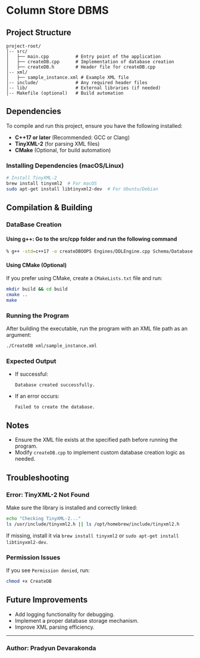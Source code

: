 # Column Store DBMS

## Project Structure
```
project-root/
│-- src/
│   ├── main.cpp          # Entry point of the application
│   ├── createDB.cpp      # Implementation of database creation
│   ├── createDB.h        # Header file for createDB.cpp
│-- xml/
│   ├── sample_instance.xml # Example XML file
│-- include/              # Any required header files
│-- lib/                  # External libraries (if needed)
│-- Makefile (optional)   # Build automation
```

## Dependencies
To compile and run this project, ensure you have the following installed:
- **C++17 or later** (Recommended: GCC or Clang)
- **TinyXML-2** (for parsing XML files)
- **CMake** (Optional, for build automation)

### Installing Dependencies (macOS/Linux)
```sh
# Install TinyXML-2
brew install tinyxml2  # For macOS
sudo apt-get install libtinyxml2-dev  # For Ubuntu/Debian
```

## Compilation & Building

### DataBase Creation

#### Using g++: Go to the src/cpp folder and run the following command
```sh
% g++ -std=c++17 -o createDBOOPS Engines/DDLEngine.cpp Schema/Database.cpp Schema/CAttribute.cpp Schema/Relation.cpp Schema/Constraint.cpp Schema/View.cpp main.cpp -I/opt/homebrew/include -L/opt/homebrew/lib -ltinyxml2
```

#### Using CMake (Optional)
If you prefer using CMake, create a `CMakeLists.txt` file and run:
```sh
mkdir build && cd build
cmake ..
make
```

### Running the Program
After building the executable, run the program with an XML file path as an argument:
```sh
./CreateDB xml/sample_instance.xml
```

### Expected Output
- If successful:
  ```
  Database created successfully.
  ```
- If an error occurs:
  ```
  Failed to create the database.
  ```

## Notes
- Ensure the XML file exists at the specified path before running the program.
- Modify `createDB.cpp` to implement custom database creation logic as needed.

## Troubleshooting
### **Error: TinyXML-2 Not Found**
Make sure the library is installed and correctly linked:
```sh
echo "Checking TinyXML-2..."
ls /usr/include/tinyxml2.h || ls /opt/homebrew/include/tinyxml2.h
```
If missing, install it via `brew install tinyxml2` or `sudo apt-get install libtinyxml2-dev`.

### **Permission Issues**
If you see `Permission denied`, run:
```sh
chmod +x CreateDB
```

## Future Improvements
- Add logging functionality for debugging.
- Implement a proper database storage mechanism.
- Improve XML parsing efficiency.

---
### **Author**: Pradyun Devarakonda

